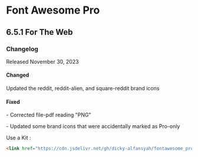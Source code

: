 # Font Awesome Pro
## 6.5.1 For The Web

<h3>Changelog</h3>
<p> Released November 30, 2023 </p>

<h4>Changed</h4>
<p>Updated the reddit, reddit-alien, and square-reddit brand icons</p>
<h4>Fixed</h4>
<p>- Corrected file-pdf reading "PNG"</p>
<p>- Updated some brand icons that were accidentally marked as Pro-only</p>

<p>Use a Kit :</p>

```html
<link href="https://cdn.jsdelivr.net/gh/dicky-alfansyah/fontawesome_pro@main/6.5.1/css/all.min.css" rel="stylesheet"  crossorigin="anonymous">
